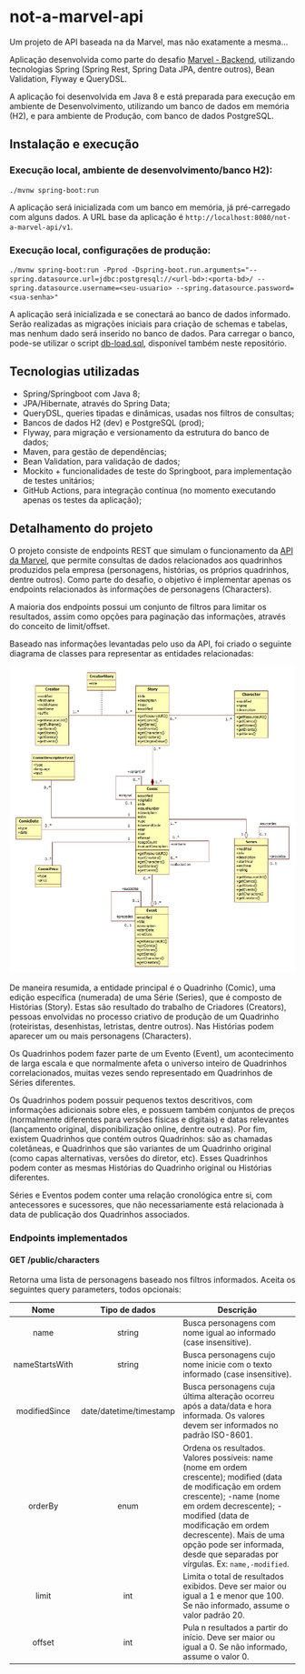 # not-a-marvel-api

Um projeto de API baseada na da Marvel, mas não exatamente a mesma...

Aplicação desenvolvida como parte do desafio [Marvel - Backend](https://github.com/dextra/challenges/blob/51a9561709b462db2a88ae26ee4c244da1c33354/backend/MARVEL-BACKEND.md), utilizando tecnologias Spring (Spring Rest, Spring Data JPA, dentre outros), Bean Validation, Flyway e QueryDSL.

A aplicação foi desenvolvida em Java 8 e está preparada para execução em ambiente de Desenvolvimento, utilizando um banco de dados em memória (H2), e para ambiente de Produção, com banco de dados PostgreSQL.

## Instalação e execução

### Execução local, ambiente de desenvolvimento/banco H2):

```
./mvnw spring-boot:run
```

A aplicação será inicializada com um banco em memória, já pré-carregado com alguns dados. A URL base da aplicação é `http://localhost:8080/not-a-marvel-api/v1`.

### Execução local, configurações de produção:

```
./mvnw spring-boot:run -Pprod -Dspring-boot.run.arguments="--spring.datasource.url=jdbc:postgresql://<url-bd>:<porta-bd>/ --spring.datasource.username=<seu-usuario> --spring.datasource.password=<sua-senha>"
```

A aplicação será inicializada e se conectará ao banco de dados informado. Serão realizadas as migrações iniciais para criação de schemas e tabelas, mas nenhum dado será inserido no banco de dados. Para carregar o banco, pode-se utilizar o script [db-load.sql](./db-load.sql), disponível também neste repositório.

## Tecnologias utilizadas

- Spring/Springboot com Java 8;
- JPA/Hibernate, através do Spring Data;
- QueryDSL, queries tipadas e dinâmicas, usadas nos filtros de consultas;
- Bancos de dados H2 (dev) e PostgreSQL (prod);
- Flyway, para migração e versionamento da estrutura do banco de dados;
- Maven, para gestão de dependências;
- Bean Validation, para validação de dados;
- Mockito + funcionalidades de teste do Springboot, para implementação de testes unitários;
- GitHub Actions, para integração contínua (no momento executando apenas os testes da aplicação);

## Detalhamento do projeto

O projeto consiste de endpoints REST que simulam o funcionamento da [API da Marvel](https://developer.marvel.com/docs#!/public), que permite consultas de dados relacionados aos quadrinhos produzidos pela empresa (personagens, histórias, os próprios quadrinhos, dentre outros). Como parte do desafio, o objetivo é implementar apenas os endpoints relacionados às informações de personagens (Characters).

A maioria dos endpoints possui um conjunto de filtros para limitar os resultados, assim como opções para paginação das informações, através do conceito de limit/offset.

Baseado nas informações levantadas pelo uso da API, foi criado o seguinte diagrama de classes para representar as entidades relacionadas:

![Diagrama de classes](./docs/class-diagram.jpg)

De maneira resumida, a entidade principal é o Quadrinho (Comic), uma edição específica (numerada) de uma Série (Series), que é composto de Histórias (Story). Estas são resultado do trabalho de Criadores (Creators), pessoas envolvidas no processo criativo de produção de um Quadrinho (roteiristas, desenhistas, letristas, dentre outros). Nas Histórias podem aparecer um ou mais personagens (Characters).

Os Quadrinhos podem fazer parte de um Evento (Event), um acontecimento de larga escala e que normalmente afeta o universo inteiro de Quadrinhos correlacionados, muitas vezes sendo representado em Quadrinhos de Séries diferentes.

Os Quadrinhos podem possuir pequenos textos descritivos, com informações adicionais sobre eles, e possuem também conjuntos de preços (normalmente diferentes para versões físicas e digitais) e datas relevantes (lançamento original, disponibilização online, dentre outras). Por fim, existem Quadrinhos que contém outros Quadrinhos: são as chamadas coletâneas, e Quadrinhos que são variantes de um Quadrinho original (como capas alternativas, versões do diretor, etc). Esses Quadrinhos podem conter as mesmas Histórias do Quadrinho original ou Histórias diferentes.

Séries e Eventos podem conter uma relação cronológica entre si, com antecessores e sucessores, que não necessariamente está relacionada à data de publicação dos Quadrinhos associados.

### Endpoints implementados

#### GET /public/characters

Retorna uma lista de personagens baseado nos filtros informados. Aceita os seguintes query parameters, todos opcionais:

| Nome           | Tipo de dados           | Descrição |
|:--------------:|:-----------------------:| --------- |
| name           | string                  | Busca personagens com nome igual ao informado (case insensitive). |
| nameStartsWith | string                  | Busca personagens cujo nome inicie com o texto informado (case insensitive). |
| modifiedSince  | date/datetime/timestamp | Busca personagens cuja última alteração ocorreu após a data/data e hora informada. Os valores devem ser informados no padrão ISO-8601. |
| orderBy        | enum                    | Ordena os resultados. Valores possíveis: name (nome em ordem crescente); modified (data de modificação em ordem crescente); -name (nome em ordem decrescente); -modified (data de modificação em ordem decrescente). Mais de uma opção pode ser informada, desde que separadas por vírgulas. Ex: `name,-modified`. |
| limit          | int                     | Limita o total de resultados exibidos. Deve ser maior ou igual a 1 e menor que 100. Se não informado, assume o valor padrão 20. |
| offset         | int                     | Pula n resultados a partir do início. Deve ser maior ou igual a 0. Se não informado, assume o valor 0. |
